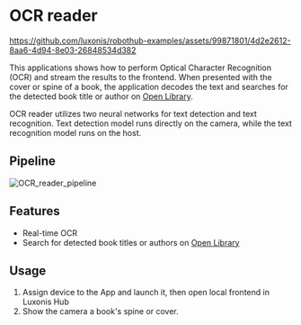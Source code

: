 # OCR reader

https://github.com/luxonis/robothub-examples/assets/99871801/4d2e2612-8aa6-4d94-8e03-26848534d382

This applications shows how to perform Optical Character Recognition (OCR) and stream the results to the frontend. When presented with the cover or spine of a book, the application decodes the text and searches for the detected book title or author on [Open Library](https://openlibrary.org).

OCR reader utilizes two neural networks for text detection and text recognition. Text detection model runs directly on the camera, while the text recognition model runs on the host.

## Pipeline

![OCR_reader_pipeline](https://github.com/luxonis/robothub-examples/assets/99871801/e598c789-68f2-44a0-b184-a14cebbc3d6c)

## Features

-   Real-time OCR
-   Search for detected book titles or authors on [Open Library](https://openlibrary.org)

## Usage

1. Assign device to the App and launch it, then open local frontend in Luxonis Hub
2. Show the camera a book's spine or cover.
